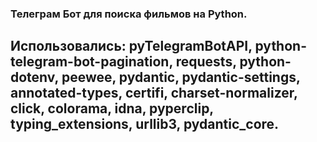 ### Телеграм Бот для поиска фильмов на Python.
## Использовались: pyTelegramBotAPI, python-telegram-bot-pagination, requests, python-dotenv, peewee, pydantic, pydantic-settings, annotated-types, certifi, charset-normalizer, click, colorama, idna, pyperclip, typing_extensions, urllib3, pydantic_core.

